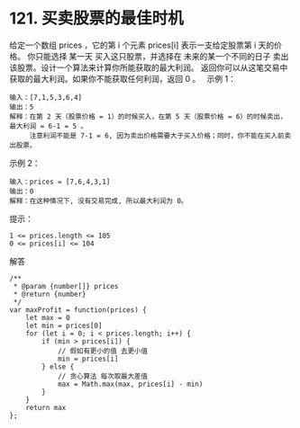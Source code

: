 # 121. 买卖股票的最佳时机
给定一个数组 prices ，它的第 i 个元素 prices[i] 表示一支给定股票第 i 天的价格。
你只能选择 某一天 买入这只股票，并选择在 未来的某一个不同的日子 卖出该股票。设计一个算法来计算你所能获取的最大利润。
返回你可以从这笔交易中获取的最大利润。如果你不能获取任何利润，返回 0 。
 
示例 1：

    输入：[7,1,5,3,6,4]
    输出：5
    解释：在第 2 天（股票价格 = 1）的时候买入，在第 5 天（股票价格 = 6）的时候卖出，最大利润 = 6-1 = 5 。
         注意利润不能是 7-1 = 6, 因为卖出价格需要大于买入价格；同时，你不能在买入前卖出股票。
示例 2：

    输入：prices = [7,6,4,3,1]
    输出：0
    解释：在这种情况下, 没有交易完成, 所以最大利润为 0。

提示：

    1 <= prices.length <= 105
    0 <= prices[i] <= 104

解答

    /**
     * @param {number[]} prices
     * @return {number}
     */
    var maxProfit = function(prices) {
        let max = 0
        let min = prices[0]
        for (let i = 0; i < prices.length; i++) {
            if (min > prices[i]) {
                // 假如有更小的值 去更小值
                min = prices[i]
            } else {
                // 贪心算法 每次取最大差值
                max = Math.max(max, prices[i] - min)
            }
        }
        return max
    };